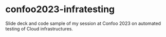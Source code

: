 # confoo2023-infratesting
Slide deck and code sample of my session at Confoo 2023 on automated testing of Cloud infrastructures.
